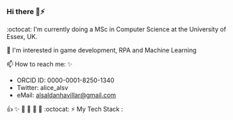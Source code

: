 ### Hi there 👋⚡

   
 
:octocat:     I'm currently doing a MSc in Computer Science at the University of Essex, UK. 
     
:rocket:      I'm interested in game development, RPA and Machine Learning 

📫       How to reach me: :sparkles:  

* ORCID ID: 0000-0001-8250-1340
* Twitter: alice_alsv
* eMail: alsaldanhavillar@gmail.com
    

<!--
**alicevillar/alicevillar** is a ✨ _special_ ✨ repository because its `README.md` (this file) appears on your GitHub profile.

 
--> 
:+1: :sparkles: :camel: :tada: 
:rocket: :metal: :octocat: 
⚡ My Tech Stack : 
